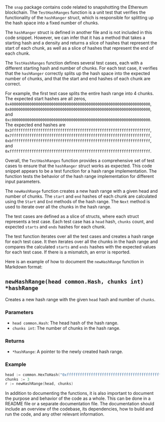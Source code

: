 The `snap` package contains code related to snapshotting the Ethereum blockchain. The `TestHashRanges` function is a unit test that verifies the functionality of the `hashRanger` struct, which is responsible for splitting up the hash space into a fixed number of chunks.

The `hashRanger` struct is defined in another file and is not included in this code snippet. However, we can infer that it has a method that takes a starting hash and a density and returns a slice of hashes that represent the start of each chunk, as well as a slice of hashes that represent the end of each chunk.

The `TestHashRanges` function defines several test cases, each with a different starting hash and number of chunks. For each test case, it verifies that the `hashRanger` correctly splits up the hash space into the expected number of chunks, and that the start and end hashes of each chunk are correct.

For example, the first test case splits the entire hash range into 4 chunks. The expected start hashes are all zeros, `0x4000000000000000000000000000000000000000000000000000000000000000`, `0x8000000000000000000000000000000000000000000000000000000000000000`, and `0xc000000000000000000000000000000000000000000000000000000000000000`. The expected end hashes are `0x3fffffffffffffffffffffffffffffffffffffffffffffffffffffffffffffff`, `0x7fffffffffffffffffffffffffffffffffffffffffffffffffffffffffffffff`, `0xbfffffffffffffffffffffffffffffffffffffffffffffffffffffffffffffff`, and `0xffffffffffffffffffffffffffffffffffffffffffffffffffffffffffffffff`.

Overall, the `TestHashRanges` function provides a comprehensive set of test cases to ensure that the `hashRanger` struct works as expected. This code snippet appears to be a test function for a hash range implementation. The function tests the behavior of the hash range implementation for different input parameters. 

The `newHashRange` function creates a new hash range with a given head and number of chunks. The `start` and `end` hashes of each chunk are calculated using the `Start` and `End` methods of the hash range. The `Next` method is used to iterate over all the chunks in the hash range.

The test cases are defined as a slice of structs, where each struct represents a test case. Each test case has a `head` hash, `chunks` count, and expected `starts` and `ends` hashes for each chunk. 

The test function iterates over all the test cases and creates a hash range for each test case. It then iterates over all the chunks in the hash range and compares the calculated `starts` and `ends` hashes with the expected values for each test case. If there is a mismatch, an error is reported.

Here is an example of how to document the `newHashRange` function in Markdown format:

## `newHashRange(head common.Hash, chunks int) *hashRange`

Creates a new hash range with the given `head` hash and number of `chunks`.

### Parameters

- `head common.Hash`: The head hash of the hash range.
- `chunks int`: The number of chunks in the hash range.

### Returns

- `*hashRange`: A pointer to the newly created hash range.

### Example

```go
head := common.HexToHash("0xfffffffffffffffffffffffffffffffffffffffffffffffffffffffffffffff0")
chunks := 3
r := newHashRange(head, chunks)
```

In addition to documenting the functions, it is also important to document the purpose and behavior of the code as a whole. This can be done in a README file or a separate documentation file. The documentation should include an overview of the codebase, its dependencies, how to build and run the code, and any other relevant information.